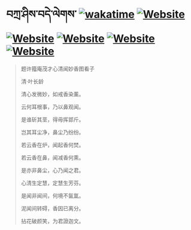 # བཀྲ་ཤིས་བདེ་ལེགས་	[![wakatime](https://wakatime.com/badge/user/5043ee4a-e361-4607-9d47-d557f2005d05.svg)](https://wakatime.com/@5043ee4a-e361-4607-9d47-d557f2005d05)	[![Website](https://img.shields.io/website?label=&up_color=orange&up_message=Tianchi&url=https%3A%2F%2Fshields.io)](https://tianchi.aliyun.com/home/science/scienceDetail?userId=1095279182618)	[![Website](https://img.shields.io/website?label=&up_color=green&up_message=Yuque&url=https%3A%2F%2Fshields.io)](https://www.yuque.com/ivanaxu)	[![Website](https://img.shields.io/website?label=&up_color=yellow&up_message=Leetcode&url=https%3A%2F%2Fshields.io)](https://leetcode.cn/u/ivanaxu)	[![Website](https://img.shields.io/website?label=&up_color=violet&up_message=AIstudio&url=https%3A%2F%2Fshields.io)](https://aistudio.baidu.com/aistudio/personalcenter/thirdview/979775)	[![Website](https://img.shields.io/website?label=&up_color=red&up_message=Gitee&url=https%3A%2F%2Fshields.io)](https://gitee.com/IvanaXu)
> 题许籀庵茂才心清闻妙香图看子
>
> 清·叶长龄
>
> 清心发微妙，如戒香染薰。
> 
> 云何耳根事，乃以鼻观闻。
> 
> 是谁斫其垩，得毋挥郢斤。
> 
> 岂其耳尘净，鼻尘乃纷纷。
> 
> 若云香在炉，闻起香何焚。
> 
> 若云香在鼻，闻减香何熏。
> 
> 是亦非鼻尘，心乃闻之君。
> 
> 心清生定慧，定慧生芳芬。
> 
> 是闻非闻间，何境不氤氲。
> 
> 泥闻间转碍，香因已离分。
> 
> 拈花破颜笑，为君證迦文。
